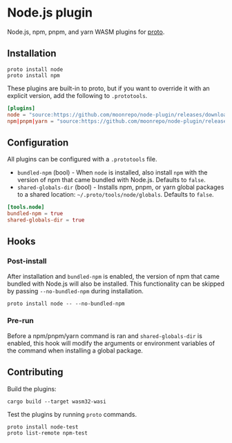 # Node.js plugin

Node.js, npm, pnpm, and yarn WASM plugins for [proto](https://github.com/moonrepo/proto).

## Installation

```shell
proto install node
proto install npm
```

These plugins are built-in to proto, but if you want to override it with an explicit version, add the following to `.prototools`.

```toml
[plugins]
node = "source:https://github.com/moonrepo/node-plugin/releases/download/vX.Y.Z/node_plugin.wasm"
npm|pnpm|yarn = "source:https://github.com/moonrepo/node-plugin/releases/download/vX.Y.Z/node_depman_plugin.wasm"
```

## Configuration

All plugins can be configured with a `.prototools` file.

- `bundled-npm` (bool) - When `node` is installed, also install `npm` with the version of npm that came bundled with Node.js. Defaults to `false`.
- `shared-globals-dir` (bool) - Installs npm, pnpm, or yarn global packages to a shared location: `~/.proto/tools/node/globals`. Defaults to `false`.

```toml
[tools.node]
bundled-npm = true
shared-globals-dir = true
```

## Hooks

### Post-install

After installation and `bundled-npm` is enabled, the version of npm that came bundled with Node.js will also be installed. This functionality can be skipped by passing `--no-bundled-npm` during installation.

```shell
proto install node -- --no-bundled-npm
```

### Pre-run

Before a npm/pnpm/yarn command is ran and `shared-globals-dir` is enabled, this hook will modify the arguments or environment variables of the command when installing a global package.

## Contributing

Build the plugins:

```shell
cargo build --target wasm32-wasi
```

Test the plugins by running `proto` commands.

```shell
proto install node-test
proto list-remote npm-test
```
